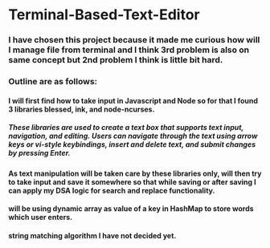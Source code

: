 # Terminal-Based-Text-Editor

### I have chosen this project because it made me curious how will I manage file from terminal and I think 3rd problem is also on same concept but 2nd problem I think is little bit hard.

### Outline are as follows:

#### I will first find how to take input in Javascript and Node so for that I found 3 libraries blessed, ink, and node-ncurses.
##### These libraries are used to create a text box that supports text input, navigation, and editing. Users can navigate through the text using arrow keys or vi-style keybindings, insert and delete text, and submit changes by pressing Enter.

#### As text manipulation will be taken care by these libraries only, will then try to take input and save it somewhere so that while saving or after saving I can apply my DSA logic for search and replace functionality. 

#### will be using dynamic array as value of a key in HashMap to store words which user enters.

#### string matching algorithm I have not decided yet.
